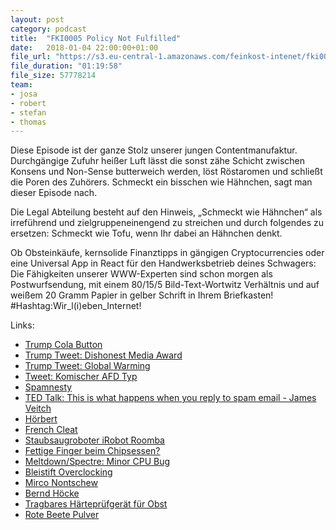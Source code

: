 ```yaml
---
layout: post
category: podcast
title:  "FKI0005 Policy Not Fulfilled"
date:   2018-01-04 22:00:00+01:00
file_url: "https://s3.eu-central-1.amazonaws.com/feinkost-intenet/fki0005.mp3"
file_duration: "01:19:58"
file_size: 57778214
team:
- josa
- robert
- stefan
- thomas
---
```


Diese Episode ist der ganze Stolz unserer jungen Contentmanufaktur. Durchgängige Zufuhr heißer Luft lässt die sonst zähe Schicht zwischen Konsens und Non-Sense butterweich werden, löst Röstaromen und schließt die Poren des Zuhörers. Schmeckt ein bisschen wie Hähnchen, sagt man dieser Episode nach.

Die Legal Abteilung besteht auf den Hinweis, „Schmeckt wie Hähnchen“ als irreführend und zielgruppeneinengend zu streichen und durch folgendes zu ersetzen: Schmeckt wie Tofu, wenn Ihr dabei an Hähnchen denkt.

Ob Obsteinkäufe, kernsolide Finanztipps in gängigen Cryptocurrencies oder eine Universal App in React für den Handwerksbetrieb deines Schwagers: Die Fähigkeiten unserer WWW-Experten sind schon morgen als Postwurfsendung, mit einem 80/15/5 Bild-Text-Wortwitz Verhältnis und auf weißem 20 Gramm Papier in gelber Schrift in Ihrem Briefkasten! #Hashtag:Wir_l(i)eben_Internet!

Links:


- [Trump Cola Button](http://time.com/4758059/donald-trump-coke-nuclear-button/)
- [Trump Tweet: Dishonest Media Award](https://twitter.com/realDonaldTrump/status/948359545767841792)
- [Trump Tweet: Global Warming](https://twitter.com/realDonaldTrump/status/946531657229701120)
- [Tweet: Komischer AFD Typ](http://www.spiegel.de/politik/deutschland/jens-maier-hetzt-gegen-noah-becker-afd-streitet-ueber-rassistischen-tweet-a-1186182.html)
- [Spamnesty](https://spa.mnesty.com/)
- [TED Talk: This is what happens when you reply to spam email - James Veitch](https://www.youtube.com/watch?v=_QdPW8JrYzQ)
- [Hörbert](https://de-de.hoerbert.com/)
- [French Cleat](https://www.google.de/search?q=French+Cleat)
- [Staubsaugroboter iRobot Roomba](https://www.irobot.de/)
- [Fettige Finger beim Chipsessen?](https://www.gutefrage.net/frage/chips-essen---fettige-finger)
- [Meltdown/Spectre: Minor CPU Bug](https://www.heise.de/newsticker/meldung/Bug-in-aktuellen-Intel-Prozessoren-macht-die-Runde-3755660.html)
- [Bleistift Overclocking](http://www.pc-erfahrung.de/prozessor/cpu-overclocking/overclocking-athlon-k7-thunderbird.html)
- [Mirco Nontschew](https://de.wikipedia.org/wiki/Mirco_Nontschew)
- [Bernd Höcke](http://www.stupidedia.org/stupi/Bernd_H%C3%B6cke)
- [Tragbares Härteprüfgerät für Obst](https://de.aliexpress.com/item/portable-hardness-tester-for-fruit-maturity-tester-Handheld-Fruit-Hardness-Tester-and-some-vegetable-hardness-testing/32723145569.html)
- [Rote Beete Pulver](https://www.amazon.de/Eder-Gew%C3%BCrze-Rote-Beete-Pulver/dp/B0052C1QDG/ref=sr_1_12?ie=UTF8&qid=1515357336&sr=8-12&keywords=rote+beete+pulver)
